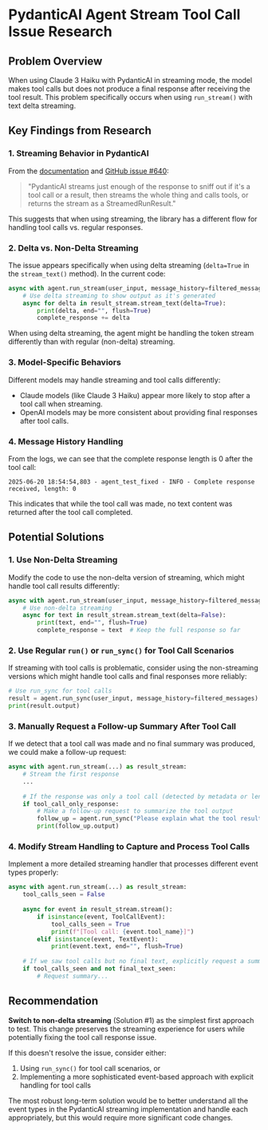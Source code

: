 # PydanticAI Agent Stream Tool Call Issue Research

## Problem Overview

When using Claude 3 Haiku with PydanticAI in streaming mode, the model makes tool calls but does not produce a final response after receiving the tool result. This problem specifically occurs when using `run_stream()` with text delta streaming.

## Key Findings from Research

### 1. Streaming Behavior in PydanticAI

From the [documentation](https://ai.pydantic.dev/results/#streamed-results) and [GitHub issue #640](https://github.com/pydantic/pydantic-ai/issues/640):

> "PydanticAI streams just enough of the response to sniff out if it's a tool call or a result, then streams the whole thing and calls tools, or returns the stream as a StreamedRunResult."

This suggests that when using streaming, the library has a different flow for handling tool calls vs. regular responses.

### 2. Delta vs. Non-Delta Streaming

The issue appears specifically when using delta streaming (`delta=True` in the `stream_text()` method). In the current code:

```python
async with agent.run_stream(user_input, message_history=filtered_messages) as result_stream:
    # Use delta streaming to show output as it's generated
    async for delta in result_stream.stream_text(delta=True):
        print(delta, end="", flush=True)
        complete_response += delta
```

When using delta streaming, the agent might be handling the token stream differently than with regular (non-delta) streaming.

### 3. Model-Specific Behaviors

Different models may handle streaming and tool calls differently:

- Claude models (like Claude 3 Haiku) appear more likely to stop after a tool call when streaming.
- OpenAI models may be more consistent about providing final responses after tool calls.

### 4. Message History Handling

From the logs, we can see that the complete response length is 0 after the tool call:

```
2025-06-20 18:54:54,803 - agent_test_fixed - INFO - Complete response received, length: 0
```

This indicates that while the tool call was made, no text content was returned after the tool call completed.

## Potential Solutions

### 1. Use Non-Delta Streaming

Modify the code to use the non-delta version of streaming, which might handle tool call results differently:

```python
async with agent.run_stream(user_input, message_history=filtered_messages) as result_stream:
    # Use non-delta streaming
    async for text in result_stream.stream_text(delta=False):
        print(text, end="", flush=True)
        complete_response = text  # Keep the full response so far
```

### 2. Use Regular `run()` or `run_sync()` for Tool Call Scenarios

If streaming with tool calls is problematic, consider using the non-streaming versions which might handle tool calls and final responses more reliably:

```python
# Use run_sync for tool calls
result = agent.run_sync(user_input, message_history=filtered_messages)
print(result.output)
```

### 3. Manually Request a Follow-up Summary After Tool Call

If we detect that a tool call was made and no final summary was produced, we could make a follow-up request:

```python
async with agent.run_stream(...) as result_stream:
    # Stream the first response
    ...
    
    # If the response was only a tool call (detected by metadata or length)
    if tool_call_only_response:
        # Make a follow-up request to summarize the tool output
        follow_up = agent.run_sync("Please explain what the tool results show.", message_history=result_stream.all_messages())
        print(follow_up.output)
```

### 4. Modify Stream Handling to Capture and Process Tool Calls

Implement a more detailed streaming handler that processes different event types properly:

```python
async with agent.run_stream(...) as result_stream:
    tool_calls_seen = False
    
    async for event in result_stream.stream():
        if isinstance(event, ToolCallEvent):
            tool_calls_seen = True
            print(f"[Tool call: {event.tool_name}]")
        elif isinstance(event, TextEvent):
            print(event.text, end="", flush=True)
            
    # If we saw tool calls but no final text, explicitly request a summary
    if tool_calls_seen and not final_text_seen:
        # Request summary...
```

## Recommendation

**Switch to non-delta streaming** (Solution #1) as the simplest first approach to test. This change preserves the streaming experience for users while potentially fixing the tool call response issue.

If this doesn't resolve the issue, consider either:

1. Using `run_sync()` for tool call scenarios, or
2. Implementing a more sophisticated event-based approach with explicit handling for tool calls

The most robust long-term solution would be to better understand all the event types in the PydanticAI streaming implementation and handle each appropriately, but this would require more significant code changes.